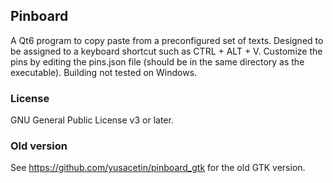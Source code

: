 ## Pinboard

A Qt6 program to copy paste from a preconfigured set of texts. Designed to be assigned to a keyboard shortcut such as CTRL + ALT + V. Customize the pins by editing the pins.json file (should be in the same directory as the executable). Building not tested on Windows.

### License

GNU General Public License v3 or later.

### Old version

See https://github.com/yusacetin/pinboard_gtk for the old GTK version.